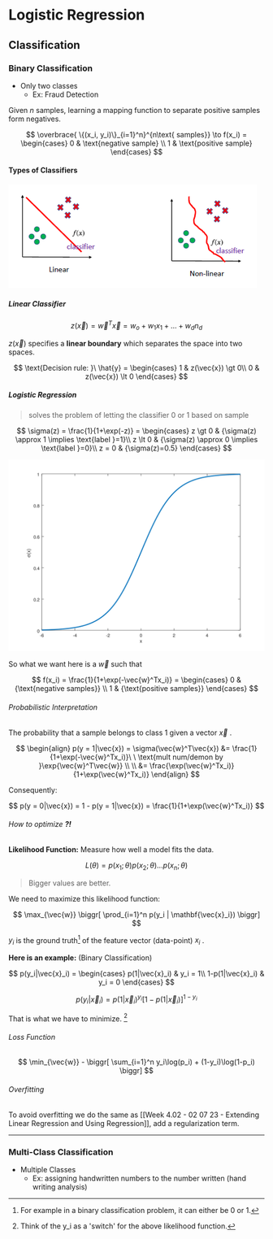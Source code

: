 # Logistic Regression
## Classification
### Binary Classification
+ Only two classes
	+ Ex: Fraud Detection

Given $n$ samples, learning a mapping function to separate positive samples form negatives.

$$
\overbrace{
\{(x_i, y_i)\}_{i=1}^n}^{n\text{ samples}} 
\to f(x_i) = 
\begin{cases}
0 & \text{negative sample} \\ 
1 & \text{positive sample}
\end{cases}
$$

#### Types of Classifiers
![classifier_type](../img/classifier_type.png)

##### Linear Classifier

$$
z(\vec{x}) 
= \vec{w}^T\vec{x}
= w_o + w_1x_1 + \dotso + w_dn_d
$$

$z(\vec{x})$ specifies a **linear boundary** which separates the space into two spaces.

$$
\text{Decision rule: }\ \hat{y} =
\begin{cases}
1 & z(\vec{x}) \gt 0\\ 
0 & z(\vec{x}) \lt 0
\end{cases}
$$

##### Logistic Regression
> solves the problem of letting the classifier 0 or 1 based on sample

$$
\sigma(z) = \frac{1}{1+\exp(-z)} = 
\begin{cases}
z \gt 0 & {\sigma(z) \approx 1 \implies \text{label }=1}\\
z \lt
 0 & {\sigma(z) \approx 0 \implies \text{label }=0}\\
z = 0 & {\sigma(z)=0.5} 
\end{cases}
$$

![sigmoid_function.png](../img/sigmoid_function.png)

So what we want here is a $\vec{w}$ such that 

$$
f(x_i) = \frac{1}{1+\exp(-\vec{w}^Tx_i)} = 
\begin{cases}
0 & {\text{negative samples}} \\
1 & {\text{positive samples}}
\end{cases}
$$

###### Probabilistic Interpretation
The probability that a sample belongs to class $1$ given a vector $\vec{x}$ .

$$
\begin{align}
p(y = 1|\vec{x}) = \sigma(\vec{w}^T\vec{x})
&= \frac{1}{1+\exp(-\vec{w}^Tx_i)}\ \ \text{mult num/demon by }\exp{\vec{w}^T\vec{w}} \\ \\
&= \frac{\exp(\vec{w}^Tx_i)}{1+\exp(\vec{w}^Tx_i)}
\end{align}
$$

Consequently:

$$
p(y = 0|\vec{x}) = 1 - p(y = 1|\vec{x}) = \frac{1}{1+\exp(\vec{w}^Tx_i)} 
$$

###### How to optimize **?!**
**Likelihood Function:** Measure how well a model fits the data. 

$$
L(\theta) = p(x_1; \theta)p(x_2; \theta)\dotso p(x_n; \theta) 
$$

> Bigger values are better. 

We need to maximize this likelihood function:

$$
\max_{\vec{w}}
\biggr[ 
\prod_{i=1}^n p(y_i | \mathbf{\vec{x}_i}) 
\biggr]
$$

$y_i$ is the ground truth[^1] of the feature vector (data-point) $x_i$ . 

**Here is an example:** (Binary Classification)

$$
p(y_i|\vec{x}_i) = 
\begin{cases}
p(1|\vec{x}_i) & y_i = 1\\
1-p(1|\vec{x}_i) & y_i = 0
\end{cases}
$$

$$
p(y_i|\vec{x}_i) = p(1|\vec{x}_i)^{y_i}[1-p(1|\vec{x}_i)]^{1-y_i}
$$

That is what we have to minimize. [^2]

###### Loss Function

$$
\min_{\vec{w}} - \biggr[ \sum_{i=1}^n y_i\log(p_i) + (1-y_i)\log(1-p_i) \biggr]
$$

###### Overfitting
To avoid overfitting we do the same as [[Week 4.02 - 02 07 23 - Extending Linear Regression and Using Regression]], add a regularization term.



--- 
### Multi-Class Classification
+ Multiple Classes
	+ Ex: assigning handwritten numbers to the number written (hand writing analysis)



[^1]: For example in a binary classification problem, it can either be 0 or 1. 
[^2]: Think of the y_i as a 'switch' for the above likelihood function.